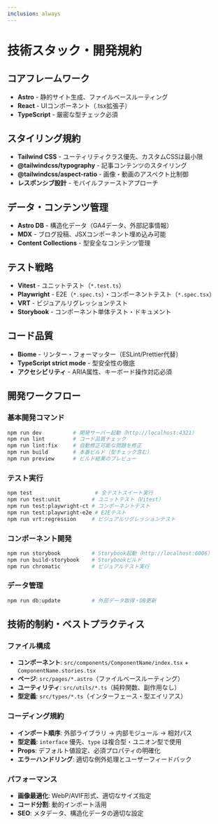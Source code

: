 ```yaml
---
inclusion: always
---
```


# 技術スタック・開発規約

## コアフレームワーク
- **Astro** - 静的サイト生成、ファイルベースルーティング
- **React** - UIコンポーネント（.tsx拡張子）
- **TypeScript** - 厳密な型チェック必須

## スタイリング規約
- **Tailwind CSS** - ユーティリティクラス優先、カスタムCSSは最小限
- **@tailwindcss/typography** - 記事コンテンツのスタイリング
- **@tailwindcss/aspect-ratio** - 画像・動画のアスペクト比制御
- **レスポンシブ設計** - モバイルファーストアプローチ

## データ・コンテンツ管理
- **Astro DB** - 構造化データ（GA4データ、外部記事情報）
- **MDX** - ブログ投稿、JSXコンポーネント埋め込み可能
- **Content Collections** - 型安全なコンテンツ管理

## テスト戦略
- **Vitest** - ユニットテスト（`*.test.ts`）
- **Playwright** - E2E（`*.spec.ts`）・コンポーネントテスト（`*.spec.tsx`）
- **VRT** - ビジュアルリグレッションテスト
- **Storybook** - コンポーネント単体テスト・ドキュメント

## コード品質
- **Biome** - リンター・フォーマッター（ESLint/Prettier代替）
- **TypeScript strict mode** - 型安全性の徹底
- **アクセシビリティ** - ARIA属性、キーボード操作対応必須

## 開発ワークフロー

### 基本開発コマンド
```bash
npm run dev          # 開発サーバー起動（http://localhost:4321）
npm run lint         # コード品質チェック
npm run lint:fix     # 自動修正可能な問題を修正
npm run build        # 本番ビルド（型チェック含む）
npm run preview      # ビルド結果のプレビュー
```

### テスト実行
```bash
npm test                    # 全テストスイート実行
npm run test:unit          # ユニットテスト（Vitest）
npm run test:playwright-ct # コンポーネントテスト
npm run test:playwright-e2e # E2Eテスト
npm run vrt:regression     # ビジュアルリグレッションテスト
```

### コンポーネント開発
```bash
npm run storybook          # Storybook起動（http://localhost:6006）
npm run build-storybook    # Storybookビルド
npm run chromatic          # ビジュアルテスト実行
```

### データ管理
```bash
npm run db:update          # 外部データ取得・DB更新
```

## 技術的制約・ベストプラクティス

### ファイル構成
- **コンポーネント**: `src/components/ComponentName/index.tsx` + `ComponentName.stories.tsx`
- **ページ**: `src/pages/*.astro`（ファイルベースルーティング）
- **ユーティリティ**: `src/utils/*.ts`（純粋関数、副作用なし）
- **型定義**: `src/types/*.ts`（インターフェース・型エイリアス）

### コーディング規約
- **インポート順序**: 外部ライブラリ → 内部モジュール → 相対パス
- **型定義**: `interface` 優先、`type` は複合型・ユニオン型で使用
- **Props**: デフォルト値設定、必須プロパティの明確化
- **エラーハンドリング**: 適切な例外処理とユーザーフィードバック

### パフォーマンス
- **画像最適化**: WebP/AVIF形式、適切なサイズ指定
- **コード分割**: 動的インポート活用
- **SEO**: メタデータ、構造化データの適切な設定
